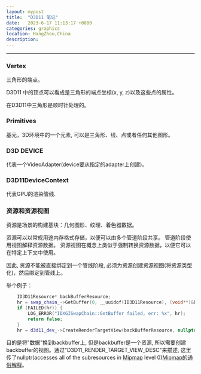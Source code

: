 ```yaml
---
layout: mypost
title:  "D3D11 笔记"
date:   2023-6-17 11:13:17 +0800
categories: graphics 
location: HangZhou,China 
description:  
---
```

---

### Vertex

三角形的端点。

D3D11 中的顶点可以看成是三角形的端点坐标(x, y, z)以及这些点的属性。

在D3D11中三角形是顺时针处理的。

### Primitives

基元，3D环境中的一个元素, 可以是三角形、线、点或者任何其他图形。

### D3D DEVICE

代表一个VideoAdapter(device要从指定的adapter上创建)。

### D3D11DeviceContext

代表GPU的渲染管线.

### 资源和资源视图

资源是场景的构建基块：几何图形、纹理、着色器数据。

资源可以以常规用途内存格式存储，以便可以由多个管道阶段共享。 管道阶段使用视图解释资源数据。 资源视图在概念上类似于强制转换资源数据，以便它可以在特定上下文中使用。

因此, 资源不能被直接绑定到一个管线阶段, 必须为资源创建资源视图(将资源类型化)，然后绑定到管线上。

举个例子：
```C++
    ID3D11Resource* backBufferResource;
    hr = swap_chain_->GetBuffer(0, __uuidof(ID3D11Resource), (void**)&backBufferResource);
    if (FAILED(hr)) {
        LOG_ERROR("IDXGISwapChain::GetBuffer failed, err: %x", hr);
        return false;
    }
    hr = d3d11_dev_->CreateRenderTargetView(backBufferResource, nullptr, &render_view_);
```
目的是将"数据"换到backbuffer上, 但是backbuffer是一个资源, 所以需要创建backbuffer的视图。通过"D3D11_RENDER_TARGET_VIEW_DESC"来描述, 这里传了nullptr(accesses all of the subresources in [Mipmap](https://zh.wikipedia.org/wiki/Mipmap) level 0)[Mipmap的通俗解释](https://www.zhihu.com/question/398101779)。